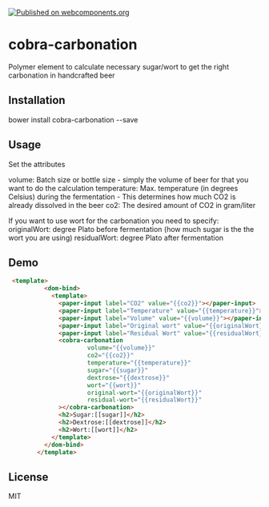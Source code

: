 [![Published on webcomponents.org](https://img.shields.io/badge/webcomponents.org-published-blue.svg)](https://www.webcomponents.org/element/cobra79/cobra-carbonation)

# cobra-carbonation
Polymer element to calculate necessary sugar/wort to get the right carbonation in handcrafted beer
## Installation
bower install cobra-carbonation --save
## Usage
Set the attributes 

volume: Batch size or bottle size - simply the volume of beer for that you want to do the calculation
temperature: Max. temperature (in degrees Celsius) during the fermentation - This determines how much CO2 is already dissolved in the beer
co2: The desired amount of CO2 in gram/liter

If you want to use wort for the carbonation you need to specify: 
originalWort: degree Plato before fermentation (how much sugar is the the wort you are using)
residualWort: degree Plato after fermentation 

## Demo
<!--
```
<custom-element-demo>
  <template>
    <link rel="import" href="cobra-carbonation.html">
    <next-code-block></next-code-block>
  </template>
</custom-element-demo>
```
-->
```html
 <template>
          <dom-bind>
            <template>
              <paper-input label="CO2" value="{{co2}}"></paper-input>
              <paper-input label="Temperature" value="{{temperature}}"></paper-input>
              <paper-input label="Volume" value="{{volume}}"></paper-input>
              <paper-input label="Original wort" value="{{originalWort}}"></paper-input>
              <paper-input label="Residual Wort" value="{{residualWort}}"></paper-input>
              <cobra-carbonation
                      volume="{{volume}}"
                      co2="{{co2}}"
                      temperature="{{temperature}}"
                      sugar="{{sugar}}"
                      dextrose="{{dextrose}}"
                      wort="{{wort}}"
                      original-wort="{{originalWort}}"
                      residual-wort="{{residualWort}}"
              ></cobra-carbonation>
              <h2>Sugar:[[sugar]]</h2>
              <h2>Dextrose:[[dextrose]]</h2>
              <h2>Wort:[[wort]]</h2>
            </template>
          </dom-bind>
        </template>
```



## License
MIT

